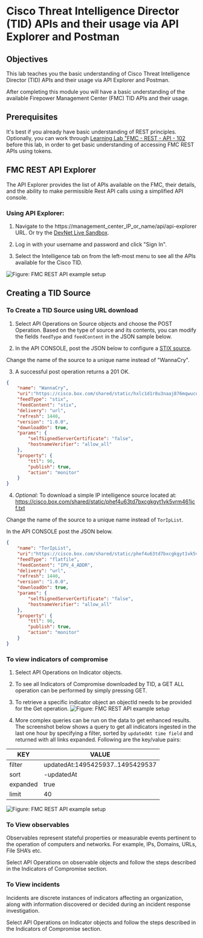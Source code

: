 # Cisco Threat Intelligence Director (TID) APIs and their usage via API Explorer and Postman

## Objectives

This lab teaches you the basic understanding of Cisco Threat Intelligence Director (TID) APIs and their usage via API Explorer and Postman.  

After completing this module you will have a basic understanding of the available Firepower Management Center (FMC) TID APIs and their usage.

## Prerequisites
It's best if you already  have basic understanding of REST principles. Optionally, you can work through [Learning Lab "FMC - REST - API - 102](https://developer.cisco.com/learning/lab/firepower-restapi-102/step/1) before this lab, in order to get basic understanding of accessing FMC REST APIs using tokens.

## FMC REST API Explorer
The API Explorer provides the list of APIs available on the FMC, their details, and the ability to make permissible Rest API calls using a simplified API console.


### Using API Explorer:
1. Navigate to the https://management_center_IP_or_name/api/api-explorer URL. Or try the [DevNet Live Sandbox](https://cisco-tid.cisco.com/api/api-explorer/).

2. Log in with your username and password and click "Sign In".

3. Select the Intelligence tab on from the left-most menu to see all the APIs available for the Cisco TID.

![Figure: FMC REST API example setup](/posts/files/firepower-restapi-111/assets/images/Picture1.png)


## Creating a TID Source

### To Create a TID Source using URL download
1. Select API Operations on Source objects and choose the POST Operation. Based on the type of source and its contents, you can modify the fields `feedType` and `feedContent` in the JSON sample below.

2. In the API CONSOLE, post the JSON below to configure a [STIX source](https://cisco.box.com/shared/static/hxlc1d1r8u3naaj876mqwucuqjuywx01.txt).  

Change the name of the source to a unique name instead of "WannaCry".

3. A successful post operation returns a 201 OK.
```JSON
{
	"name": "WannaCry",
	"uri":"https://cisco.box.com/shared/static/hxlc1d1r8u3naaj876mqwucuqjuywx01.txt",
	"feedType": "stix",
	"feedContent": "stix",
	"delivery": "url",
	"refresh": 1440,
	"version": "1.0.0",
	"downloadOn": true,
	"params": {
		"selfSignedServerCertificate": "false",
		"hostnameVerifier": "allow_all"
	},
	"property": {
		"ttl": 90,
		"publish": true,
		"action": "monitor"
	}
}
```

4. *Optional:* To download a simple IP intelligence source located at:
https://cisco.box.com/shared/static/phef4u63td7bxcgkgyt1vk5vrm461jcf.txt

Change the name of the source to a unique name instead of `TorIpList`.

In the API CONSOLE post the JSON below.

```JSON
{
	"name": "TorIpList",
	"uri":"https://cisco.box.com/shared/static/phef4u63td7bxcgkgyt1vk5vrm461jcf.txt",
	"feedType": "flatfile",
	"feedContent": "IPV_4_ADDR",
	"delivery": "url",
	"refresh": 1440,
	"version": "1.0.0",
	"downloadOn": true,
	"params": {
		"selfSignedServerCertificate": "false",
		"hostnameVerifier": "allow_all"
	},
	"property": {
		"ttl": 90,
		"publish": true,
		"action": "monitor"
	}
}
```


### To view indicators of compromise
1. Select API Operations on Indicator objects.
2. To see all Indicators of Compromise downloaded by TID, a GET ALL operation can be performed by simply pressing GET.
3. To retrieve a specific indicator object an objectId needs to be provided for the Get operation.
![Figure: FMC REST API example setup](/posts/files/firepower-restapi-111/assets/images/Picture2.png)

4. More complex queries can be run on the data to get enhanced results. The screenshot below shows a query to get all indicators ingested in the last one hour by specifying a filter, sorted by `updatedAt time field` and returned with all links expanded.
Following are the key/value pairs:

| KEY      | VALUE                            |
|----------|----------------------------------|
| filter   | updatedAt:1495425937..1495429537 |
| sort     | -updatedAt                        |
| expanded | true                             |
| limit    | 40                               |

![Figure: FMC REST API example setup](/posts/files/firepower-restapi-111/assets/images/Picture3.png)


### To View observables

Observables represent stateful properties or measurable events pertinent to the operation of computers and networks. For example, IPs, Domains, URLs, File SHA’s etc.

Select API Operations on observable objects and follow the steps described in the Indicators of Compromise section.


### To View incidents

Incidents are discrete instances of indicators affecting an organization, along with information discovered or decided during an incident response investigation.

Select API Operations on Indicator objects and follow the steps described in the Indicators of Compromise section.
